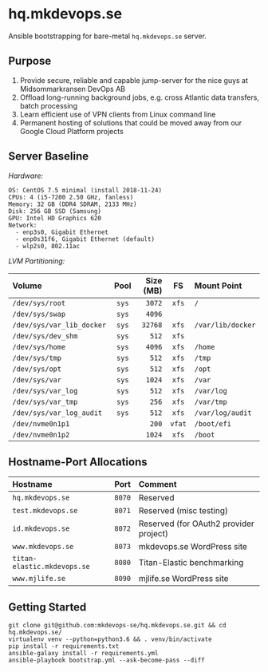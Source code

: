 
hq.mkdevops.se
==============

Ansible bootstrapping for bare-metal `hq.mkdevops.se` server.


Purpose
-------

1. Provide secure, reliable and capable jump-server for the nice guys at Midsommarkransen DevOps AB
2. Offload long-running background jobs, e.g. cross Atlantic data transfers, batch processing
3. Learn efficient use of VPN clients from Linux command line
4. Permanent hosting of solutions that could be moved away from our Google Cloud Platform projects


Server Baseline
---------------

*Hardware:*

    OS: CentOS 7.5 minimal (install 2018-11-24)
    CPUs: 4 (i5-7200 2.50 GHz, fanless)
    Memory: 32 GB (DDR4 SDRAM, 2133 MHz)
    Disk: 256 GB SSD (Samsung)
    GPU: Intel HD Graphics 620
    Network:
      - enp3s0, Gigabit Ethernet
      - enp0s31f6, Gigabit Ethernet (default)
      - wlp2s0, 802.11ac


*LVM Partitioning:*

| Volume                          | Pool  | Size (MB) | FS     | Mount Point             |
| :---                            | :---: | ---:      | :---:  | :---                    |
| `/dev/sys/root`                 | `sys` | `3072`    | `xfs`  | `/`                     |
| `/dev/sys/swap`                 | `sys` | `4096`    |        |                         |
| `/dev/sys/var_lib_docker`       | `sys` | `32768`   | `xfs`  | `/var/lib/docker`       |
| `/dev/sys/dev_shm`              | `sys` | `512`     | `xfs`  |                         |
| `/dev/sys/home`                 | `sys` | `4096`    | `xfs`  | `/home`                 |
| `/dev/sys/tmp`                  | `sys` | `512`     | `xfs`  | `/tmp`                  |
| `/dev/sys/opt`                  | `sys` | `512`     | `xfs`  | `/opt`                  |
| `/dev/sys/var`                  | `sys` | `1024`    | `xfs`  | `/var`                  |
| `/dev/sys/var_log`              | `sys` | `512`     | `xfs`  | `/var/log`              |
| `/dev/sys/var_tmp`              | `sys` | `256`     | `xfs`  | `/var/tmp`              |
| `/dev/sys/var_log_audit`        | `sys` | `512`     | `xfs`  | `/var/log/audit`        |
| `/dev/nvme0n1p1`                |       | `200`     | `vfat` | `/boot/efi`             |
| `/dev/nvme0n1p2`                |       | `1024`    | `xfs`  | `/boot`                 |


Hostname-Port Allocations
-------------------------

| Hostname                             | Port   | Comment                                |
| :---                                 | ---:   | :---                                   |
| `hq.mkdevops.se`                     | `8070` | Reserved                               |
| `test.mkdevops.se`                   | `8071` | Reserved (misc testing)                |
| `id.mkdevops.se`                     | `8072` | Reserved (for OAuth2 provider project) |
| `www.mkdevops.se`                    | `8073` | mkdevops.se WordPress site             |
| `titan-elastic.mkdevops.se`          | `8080` | Titan-Elastic benchmarking             |
| `www.mjlife.se`                      | `8090` | mjlife.se WordPress site               |


Getting Started
---------------

    git clone git@github.com:mkdevops-se/hq.mkdevops.se.git && cd hq.mkdevops.se/
    virtualenv venv --python=python3.6 && . venv/bin/activate
    pip install -r requirements.txt
    ansible-galaxy install -r requirements.yml
    ansible-playbook bootstrap.yml --ask-become-pass --diff

